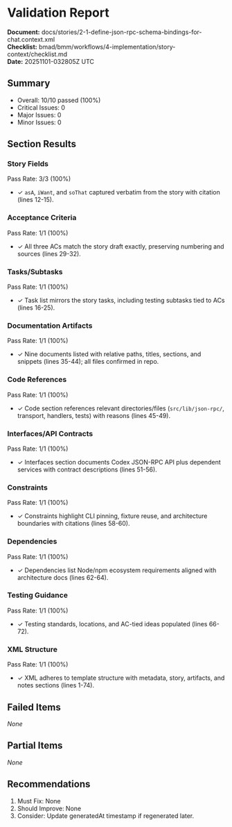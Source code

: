# Validation Report

**Document:** docs/stories/2-1-define-json-rpc-schema-bindings-for-chat.context.xml  
**Checklist:** bmad/bmm/workflows/4-implementation/story-context/checklist.md  
**Date:** 20251101-032805Z UTC

## Summary

- Overall: 10/10 passed (100%)
- Critical Issues: 0
- Major Issues: 0
- Minor Issues: 0

## Section Results

### Story Fields

Pass Rate: 3/3 (100%)

- ✓ `asA`, `iWant`, and `soThat` captured verbatim from the story with citation (lines 12-15).

### Acceptance Criteria

Pass Rate: 1/1 (100%)

- ✓ All three ACs match the story draft exactly, preserving numbering and sources (lines 29-32).

### Tasks/Subtasks

Pass Rate: 1/1 (100%)

- ✓ Task list mirrors the story tasks, including testing subtasks tied to ACs (lines 16-25).

### Documentation Artifacts

Pass Rate: 1/1 (100%)

- ✓ Nine documents listed with relative paths, titles, sections, and snippets (lines 35-44); all files confirmed in repo.

### Code References

Pass Rate: 1/1 (100%)

- ✓ Code section references relevant directories/files (`src/lib/json-rpc/`, transport, handlers, tests) with reasons (lines 45-49).

### Interfaces/API Contracts

Pass Rate: 1/1 (100%)

- ✓ Interfaces section documents Codex JSON-RPC API plus dependent services with contract descriptions (lines 51-56).

### Constraints

Pass Rate: 1/1 (100%)

- ✓ Constraints highlight CLI pinning, fixture reuse, and architecture boundaries with citations (lines 58-60).

### Dependencies

Pass Rate: 1/1 (100%)

- ✓ Dependencies list Node/npm ecosystem requirements aligned with architecture docs (lines 62-64).

### Testing Guidance

Pass Rate: 1/1 (100%)

- ✓ Testing standards, locations, and AC-tied ideas populated (lines 66-72).

### XML Structure

Pass Rate: 1/1 (100%)

- ✓ XML adheres to template structure with metadata, story, artifacts, and notes sections (lines 1-74).

## Failed Items

_None_

## Partial Items

_None_

## Recommendations

1. Must Fix: None
2. Should Improve: None
3. Consider: Update generatedAt timestamp if regenerated later.
